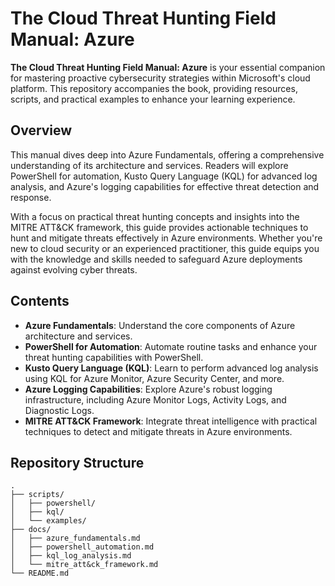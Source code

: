 # The Cloud Threat Hunting Field Manual: Azure

**The Cloud Threat Hunting Field Manual: Azure** is your essential companion for mastering proactive cybersecurity strategies within Microsoft's cloud platform. This repository accompanies the book, providing resources, scripts, and practical examples to enhance your learning experience.

## Overview

This manual dives deep into Azure Fundamentals, offering a comprehensive understanding of its architecture and services. Readers will explore PowerShell for automation, Kusto Query Language (KQL) for advanced log analysis, and Azure's logging capabilities for effective threat detection and response.

With a focus on practical threat hunting concepts and insights into the MITRE ATT&CK framework, this guide provides actionable techniques to hunt and mitigate threats effectively in Azure environments. Whether you're new to cloud security or an experienced practitioner, this guide equips you with the knowledge and skills needed to safeguard Azure deployments against evolving cyber threats.

## Contents

- **Azure Fundamentals**: Understand the core components of Azure architecture and services.
- **PowerShell for Automation**: Automate routine tasks and enhance your threat hunting capabilities with PowerShell.
- **Kusto Query Language (KQL)**: Learn to perform advanced log analysis using KQL for Azure Monitor, Azure Security Center, and more.
- **Azure Logging Capabilities**: Explore Azure's robust logging infrastructure, including Azure Monitor Logs, Activity Logs, and Diagnostic Logs.
- **MITRE ATT&CK Framework**: Integrate threat intelligence with practical techniques to detect and mitigate threats in Azure environments.

## Repository Structure

```plaintext
.
├── scripts/
│   ├── powershell/
│   ├── kql/
│   └── examples/
├── docs/
│   ├── azure_fundamentals.md
│   ├── powershell_automation.md
│   ├── kql_log_analysis.md
│   └── mitre_att&ck_framework.md
└── README.md

